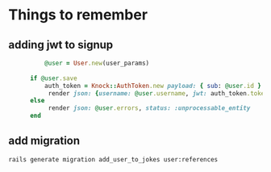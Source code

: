 # Things to remember

## adding jwt to signup
  ```Ruby
            @user = User.new(user_params)
        
        if @user.save
            auth_token = Knock::AuthToken.new payload: { sub: @user.id }
             render json: {username: @user.username, jwt: auth_token.token}, status: :created
        else
             render json: @user.errors, status: :unprocessable_entity
        end
```

## add migration 
`rails generate migration add_user_to_jokes user:references`
